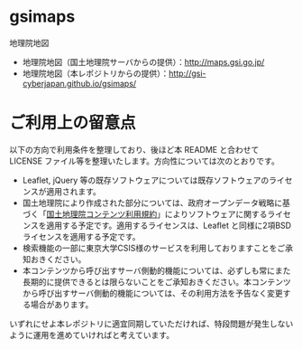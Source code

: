 # gsimaps
地理院地図

- 地理院地図（国土地理院サーバからの提供）：http://maps.gsi.go.jp/
- 地理院地図（本レポジトリからの提供）：http://gsi-cyberjapan.github.io/gsimaps/

# ご利用上の留意点
以下の方向で利用条件を整理しており、後ほど本 README と合わせて LICENSE ファイル等を整理いたします。方向性については次のとおりです。

- Leaflet, jQuery 等の既存ソフトウェアについては既存ソフトウェアのライセンスが適用されます。
- 国土地理院により作成された部分については、政府オープンデータ戦略に基づく「<a href='http://www.gsi.go.jp/kikakuchousei/kikakuchousei40182.html'>国土地理院コンテンツ利用規約</a>」によりソフトウェアに関するライセンスを適用する予定です。適用するライセンスは、Leaflet と同様に2項BSDライセンスを適用する予定です。
- 検索機能の一部に東京大学CSIS様のサービスを利用しておりますことをご承知おきください。
- 本コンテンツから呼び出すサーバ側動的機能については、必ずしも常にまた長期的に提供できるとは限らないことをご承知おきください。本コンテンツから呼び出すサーバ側動的機能については、その利用方法を予告なく変更する場合があります。

いずれにせよ本レポジトリに適宜同期していただければ、特段問題が発生しないように運用を進めていければと考えています。
